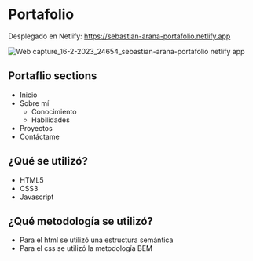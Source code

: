 # Portafolio 

Desplegado en Netlify: https://sebastian-arana-portafolio.netlify.app

![Web capture_16-2-2023_24654_sebastian-arana-portafolio netlify app](https://user-images.githubusercontent.com/52842507/219300832-f664f9f8-10fd-412b-9e84-dbd7b979fb20.jpeg)

## Portaflio sections ##

* Inicio
* Sobre mí
  * Conocimiento
  * Habilidades
* Proyectos
* Contáctame

## ¿Qué se utilizó? ##

* HTML5
* CSS3
* Javascript

## ¿Qué metodología se utilizó? ##

* Para el html se utilizó una estructura semántica
* Para el css se utilizó la metodología BEM
